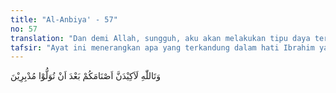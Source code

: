 ```yaml
---
title: "Al-Anbiya' - 57"
no: 57
translation: "Dan demi Allah, sungguh, aku akan melakukan tipu daya terhadap berhala-berhalamu setelah kamu pergi meninggalkannya."
tafsir: "Ayat ini menerangkan apa yang terkandung dalam hati Ibrahim yang diucapkan dan didengar oleh sebagian kaumnya yaitu ia bertekad untuk menghancurkan patung-patung yang menjadi sesembahan kaumnya, apabila mereka sudah pergi meninggalkan tempat tersebut."
---
```


وَتَاللّٰهِ لَاَكِيْدَنَّ اَصْنَامَكُمْ بَعْدَ اَنْ تُوَلُّوْا مُدْبِرِيْنَ 
